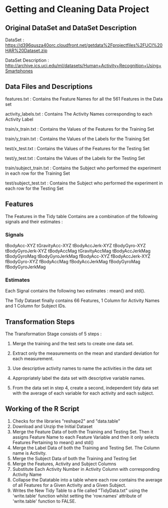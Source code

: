 # Getting and Cleaning Data Project

## Original DataSet and DataSet Description

DataSet : https://d396qusza40orc.cloudfront.net/getdata%2Fprojectfiles%2FUCI%20HAR%20Dataset.zip

DataSet Description : http://archive.ics.uci.edu/ml/datasets/Human+Activity+Recognition+Using+Smartphones

## Data Files and Descriptions

features.txt : Contains the Feature Names for all the 561 Features in the Data set

activity_labels.txt : Contains The Activity Names corresponding to each Activity Label

train/x_train.txt : Contains the Values of the Features for the Training Set

train/y_train.txt : Contains the Values of the Labels for the Training Set

test/x_test.txt : Contains the Values of the Features for the Testing Set

test/y_test.txt : Contains the Values of the Labels for the Testing Set

train/subject_train.txt : Contains the Subject who performed the experiment in each row for the Training Set

test/subject_test.txt : Contains the Subject who performed the experiment in each row for the Testing Set

## Features

The Features in the Tidy table Contains are a combination of the following signals and their estimates :

### Signals
tBodyAcc-XYZ
tGravityAcc-XYZ
tBodyAccJerk-XYZ
tBodyGyro-XYZ
tBodyGyroJerk-XYZ
tBodyAccMag
tGravityAccMag
tBodyAccJerkMag
tBodyGyroMag
tBodyGyroJerkMag
fBodyAcc-XYZ
fBodyAccJerk-XYZ
fBodyGyro-XYZ
fBodyAccMag
fBodyAccJerkMag
fBodyGyroMag
fBodyGyroJerkMag

### Estimates
Each Signal contains the following two estimates : mean() and std().

The Tidy Dataset finally contains 66 Features, 1 Column for Activity Names and 1 Column for Subject IDs.

## Transformation Steps

The Transformation Stage consists of 5 steps :

1. Merge the training and the test sets to create one data set.

2. Extract only the measurements on the mean and standard deviation for each measurement.

3. Use descriptive activity names to name the activities in the data set

4. Appropriately label the data set with descriptive variable names.

5. From the data set in step 4, create a second, independent tidy data set with the average of each variable for each activity and each subject.

## Working of the R Script

1. Checks for the libraries "reshape2" and "data.table"
2. Download and Unzip the Initial Dataset
3. Merge the Feature Data of both the Training and Testing Set. Then it assigns Feature Name to each Feature Variable and then it only selects Features Pertaining to mean() and std()
4. Merge the Label Data of both the Training and Testing Set. The Column name is Activity.
5. Merge the Subject Data of both the Training and Testing Set
6. Merge the Features, Activity and Subject Columns
7. Substitute Each Activity Number in Activity Column with corresponding Activity Name
8. Collapse the Datatable into a table where each row contains the average of all Features for a Given Activity and a Given Subject.
9. Writes the New Tidy Table to a file called "TidyData.txt" using the 'write.table' function whilst setting the 'row.names' attribute of 'write.table' function to FALSE.
